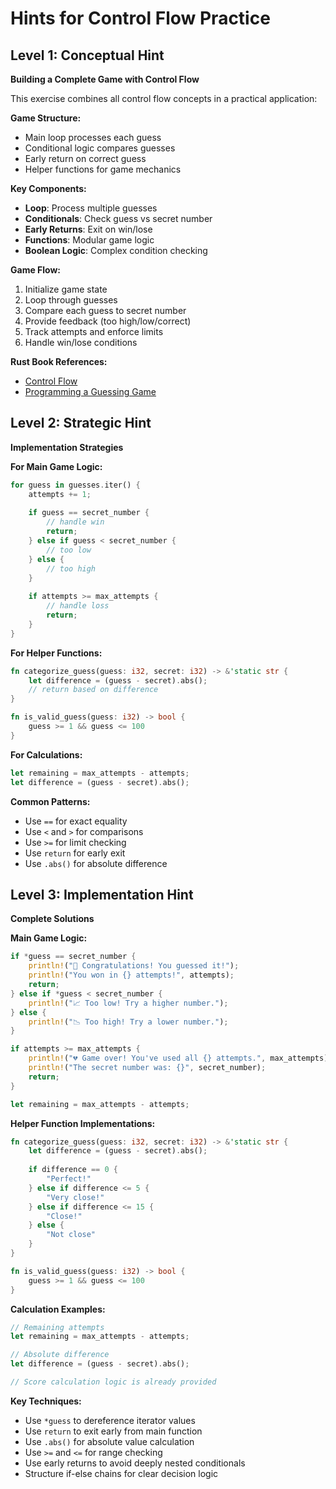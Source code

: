 # Hints for Control Flow Practice

## Level 1: Conceptual Hint

**Building a Complete Game with Control Flow**

This exercise combines all control flow concepts in a practical application:

**Game Structure:**
- Main loop processes each guess
- Conditional logic compares guesses
- Early return on correct guess
- Helper functions for game mechanics

**Key Components:**
- **Loop**: Process multiple guesses
- **Conditionals**: Check guess vs secret number
- **Early Returns**: Exit on win/lose
- **Functions**: Modular game logic
- **Boolean Logic**: Complex condition checking

**Game Flow:**
1. Initialize game state
2. Loop through guesses
3. Compare each guess to secret number
4. Provide feedback (too high/low/correct)
5. Track attempts and enforce limits
6. Handle win/lose conditions

**Rust Book References:**
- [Control Flow](https://doc.rust-lang.org/book/ch03-05-control-flow.html)
- [Programming a Guessing Game](https://doc.rust-lang.org/book/ch02-00-guessing-game-tutorial.html)

## Level 2: Strategic Hint

**Implementation Strategies**

**For Main Game Logic:**
```rust
for guess in guesses.iter() {
    attempts += 1;
    
    if guess == secret_number {
        // handle win
        return;
    } else if guess < secret_number {
        // too low
    } else {
        // too high
    }
    
    if attempts >= max_attempts {
        // handle loss
        return;
    }
}
```

**For Helper Functions:**
```rust
fn categorize_guess(guess: i32, secret: i32) -> &'static str {
    let difference = (guess - secret).abs();
    // return based on difference
}

fn is_valid_guess(guess: i32) -> bool {
    guess >= 1 && guess <= 100
}
```

**For Calculations:**
```rust
let remaining = max_attempts - attempts;
let difference = (guess - secret).abs();
```

**Common Patterns:**
- Use `==` for exact equality
- Use `<` and `>` for comparisons
- Use `>=` for limit checking
- Use `return` for early exit
- Use `.abs()` for absolute difference

## Level 3: Implementation Hint

**Complete Solutions**

**Main Game Logic:**
```rust
if *guess == secret_number {
    println!("🎉 Congratulations! You guessed it!");
    println!("You won in {} attempts!", attempts);
    return;
} else if *guess < secret_number {
    println!("📈 Too low! Try a higher number.");
} else {
    println!("📉 Too high! Try a lower number.");
}

if attempts >= max_attempts {
    println!("💔 Game over! You've used all {} attempts.", max_attempts);
    println!("The secret number was: {}", secret_number);
    return;
}

let remaining = max_attempts - attempts;
```

**Helper Function Implementations:**
```rust
fn categorize_guess(guess: i32, secret: i32) -> &'static str {
    let difference = (guess - secret).abs();
    
    if difference == 0 {
        "Perfect!"
    } else if difference <= 5 {
        "Very close!"
    } else if difference <= 15 {
        "Close!"
    } else {
        "Not close"
    }
}

fn is_valid_guess(guess: i32) -> bool {
    guess >= 1 && guess <= 100
}
```

**Calculation Examples:**
```rust
// Remaining attempts
let remaining = max_attempts - attempts;

// Absolute difference
let difference = (guess - secret).abs();

// Score calculation logic is already provided
```

**Key Techniques:**
- Use `*guess` to dereference iterator values
- Use `return` to exit early from main function
- Use `.abs()` for absolute value calculation
- Use `>=` and `<=` for range checking
- Use early returns to avoid deeply nested conditionals
- Structure if-else chains for clear decision logic